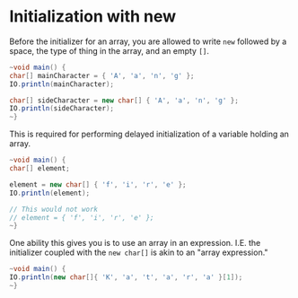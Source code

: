 # Initialization with new

Before the initializer for an array, you are allowed to write
`new` followed by a space, the type of thing in the array,
and an empty `[]`.

```java
~void main() {
char[] mainCharacter = { 'A', 'a', 'n', 'g' };
IO.println(mainCharacter);

char[] sideCharacter = new char[] { 'A', 'a', 'n', 'g' };
IO.println(sideCharacter);
~}
```

This is required for performing delayed initialization of a variable
holding an array.

```java
~void main() {
char[] element;

element = new char[] { 'f', 'i', 'r', 'e' };
IO.println(element);

// This would not work
// element = { 'f', 'i', 'r', 'e' };
~}
```

One ability this gives you is to use an array in an expression. I.E.
the initializer coupled with the `new char[]` is akin to an "array expression."

```java
~void main() {
IO.println(new char[]{ 'K', 'a', 't', 'a', 'r', 'a' }[1]);
~}
```